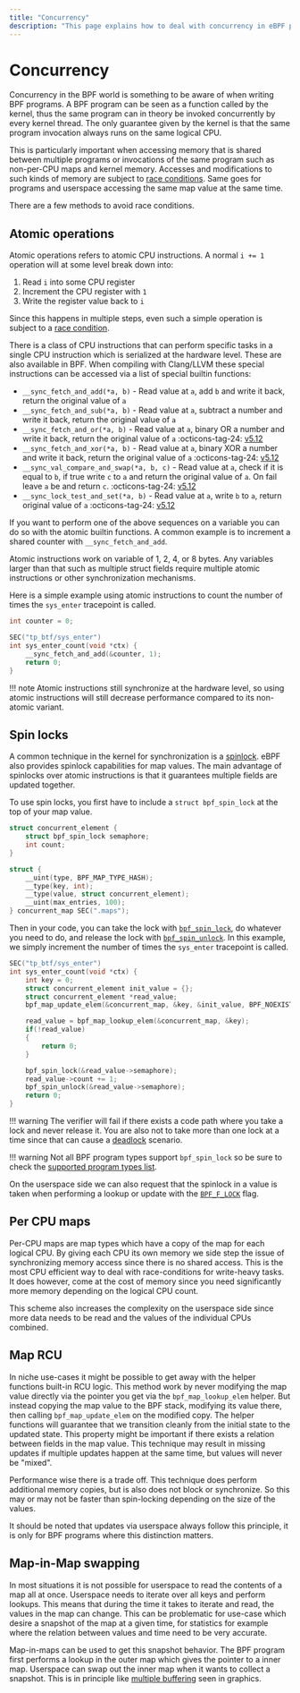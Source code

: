 ```yaml
---
title: "Concurrency"
description: "This page explains how to deal with concurrency in eBPF programs. It explains multiple methods to deal with concurrency, their pros and cons, and when to use them."
---
```

# Concurrency

Concurrency in the BPF world is something to be aware of when writing BPF programs. A BPF program can be seen as a function called by the kernel, thus the same program can in theory be invoked concurrently by every kernel thread. The only guarantee given by the kernel is that the same program invocation always runs on the same logical CPU.

This is particularly important when accessing memory that is shared between multiple programs or invocations of the same program such as non-per-CPU maps and kernel memory. Accesses and modifications to such kinds of memory are subject to [race conditions](https://en.wikipedia.org/wiki/Race_condition). Same goes for programs and userspace accessing the same map value at the same time.

There are a few methods to avoid race conditions.

## Atomic operations

Atomic operations refers to atomic CPU instructions. A normal `i += 1` operation will at some level break down into:

1. Read `i` into some CPU register
2. Increment the CPU register with `1`
3. Write the register value back to `i`

Since this happens in multiple steps, even such a simple operation is subject to a [race condition](https://en.wikipedia.org/wiki/Race_condition).

There is a class of CPU instructions that can perform specific tasks in a single CPU instruction which is serialized at the hardware level. These are also available in BPF. When compiling with Clang/LLVM these special instructions can be accessed via a list of special builtin functions:

* `__sync_fetch_and_add(*a, b)` - Read value at `a`, add `b` and write it back, return the original value of `a`
* `__sync_fetch_and_sub(*a, b)` - Read value at `a`, subtract a number and write it back, return the original value of `a`
* `__sync_fetch_and_or(*a, b)` - Read value at `a`, binary OR a number and write it back, return the original value of `a` :octicons-tag-24: [v5.12](https://lwn.net/ml/linux-kernel/20210114181751.768687-1-jackmanb@google.com/)
* `__sync_fetch_and_xor(*a, b)` - Read value at `a`, binary XOR a number and write it back, return the original value of `a` :octicons-tag-24: [v5.12](https://lwn.net/ml/linux-kernel/20210114181751.768687-1-jackmanb@google.com/)
* `__sync_val_compare_and_swap(*a, b, c)` - Read value at `a`, check if it is equal to `b`, if true write `c` to `a` and return the original value of `a`. On fail leave `a` be and return `c`. :octicons-tag-24: [v5.12](https://lwn.net/ml/linux-kernel/20210114181751.768687-1-jackmanb@google.com/)
* `__sync_lock_test_and_set(*a, b)` - Read value at `a`, write `b` to `a`, return original value of `a` :octicons-tag-24: [v5.12](https://lwn.net/ml/linux-kernel/20210114181751.768687-1-jackmanb@google.com/)

If you want to perform one of the above sequences on a variable you can do so with the atomic builtin functions. A common example is to increment a shared counter with `__sync_fetch_and_add`.

Atomic instructions work on variable of 1, 2, 4, or 8 bytes. Any variables larger than that such as multiple struct fields require multiple atomic instructions or other synchronization mechanisms.

Here is a simple example using atomic instructions to count the number of times the `sys_enter` tracepoint is called.

```c
int counter = 0;

SEC("tp_btf/sys_enter")
int sys_enter_count(void *ctx) {
	__sync_fetch_and_add(&counter, 1);
	return 0;
}
```

!!! note
	Atomic instructions still synchronize at the hardware level, so using atomic instructions will still decrease performance compared to its non-atomic variant.

## Spin locks

A common technique in the kernel for synchronization is a [spinlock](https://en.wikipedia.org/wiki/Spinlock). eBPF also provides spinlock capabilities for map values. The main advantage of spinlocks over atomic instructions is that it guarantees multiple fields are updated together.

To use spin locks, you first have to include a `struct bpf_spin_lock` at the top of your map value.

```c
struct concurrent_element {
	struct bpf_spin_lock semaphore;
	int count;
}

struct {
	__uint(type, BPF_MAP_TYPE_HASH);
	__type(key, int);
	__type(value, struct concurrent_element);
	__uint(max_entries, 100);
} concurrent_map SEC(".maps");
```

Then in your code, you can take the lock with [`bpf_spin_lock`](../helper-function/bpf_spin_lock.md), do whatever you need to do, and release the lock with [`bpf_spin_unlock`](../helper-function/bpf_spin_unlock.md). In this example, we simply increment the number of times the `sys_enter` tracepoint is called.

```c
SEC("tp_btf/sys_enter")
int sys_enter_count(void *ctx) {
	int key = 0;
	struct concurrent_element init_value = {};
	struct concurrent_element *read_value;
	bpf_map_update_elem(&concurrent_map, &key, &init_value, BPF_NOEXIST);

	read_value = bpf_map_lookup_elem(&concurrent_map, &key);
	if(!read_value)
	{
		return 0;
	}

	bpf_spin_lock(&read_value->semaphore);
	read_value->count += 1;
	bpf_spin_unlock(&read_value->semaphore);
	return 0;
}
```

!!! warning
	The verifier will fail if there exists a code path where you take a lock and never release it. You are also not to take more than one lock at a time since that can cause a [deadlock](https://en.wikipedia.org/wiki/Deadlock) scenario.

!!! warning
	Not all BPF program types support `bpf_spin_lock` so be sure to check the [supported program types list](../helper-function/bpf_spin_lock.md#program-types).

On the userspace side we can also request that the spinlock in a value is taken when performing a lookup or update with the [`BPF_F_LOCK`](../syscall/BPF_MAP_LOOKUP_ELEM.md#bpf_f_lock) flag.

## Per CPU maps

Per-CPU maps are map types which have a copy of the map for each logical CPU. By giving each CPU its own memory we side step the issue of synchronizing memory access since there is no shared access. This is the most CPU efficient way to deal with race-conditions for write-heavy tasks. It does however, come at the cost of memory since you need significantly more memory depending on the logical CPU count.

This scheme also increases the complexity on the userspace side since more data needs to be read and the values of the individual CPUs combined.

## Map RCU

In niche use-cases it might be possible to get away with the helper functions built-in RCU logic. This method work by never modifying the map value directly via the pointer you get via the `bpf_map_lookup_elem` helper. But instead copying the map value to the BPF stack, modifying its value there, then calling `bpf_map_update_elem` on the modified copy. The helper functions will guarantee that we transition cleanly from the initial state to the updated state. This property might be important if there exists a relation between fields in the map value. This technique may result in missing updates if multiple updates happen at the same time, but values will never be "mixed".

Performance wise there is a trade off. This technique does perform additional memory copies, but is also does not block or synchronize. So this may or may not be faster than spin-locking depending on the size of the values.

It should be noted that updates via userspace always follow this principle, it is only for BPF programs where this distinction matters.

## Map-in-Map swapping

In most situations it is not possible for userspace to read the contents of a map all at once. Userspace needs to iterate over all keys and perform lookups. This means that during the time it takes to iterate and read, the values in the map can change. This can be problematic for use-case which desire a snapshot of the map at a given time, for statistics for example where the relation between values and time need to be very accurate.

Map-in-maps can be used to get this snapshot behavior. The BPF program first performs a lookup in the outer map which gives the pointer to a inner map. Userspace can swap out the inner map when it wants to collect a snapshot. This is in principle like [multiple buffering](https://en.wikipedia.org/wiki/Multiple_buffering) seen in graphics.
